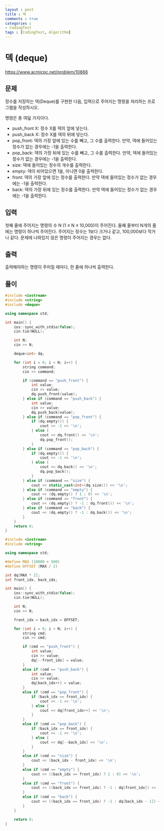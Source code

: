 ```yaml
---
layout : post
title : 덱
comments : true
categories : 
- CodingTest
tags : [CodingTest, Algorithm]
---
```


# 덱 (deque)
https://www.acmicpc.net/problem/10866

## 문제
정수를 저장하는 덱(Deque)를 구현한 다음, 입력으로 주어지는 명령을 처리하는 프로그램을 작성하시오.

명령은 총 여덟 가지이다.

- push_front X: 정수 X를 덱의 앞에 넣는다.
- push_back X: 정수 X를 덱의 뒤에 넣는다.
- pop_front: 덱의 가장 앞에 있는 수를 빼고, 그 수를 출력한다. 만약, 덱에 들어있는 정수가 없는 경우에는 -1을 출력한다.
- pop_back: 덱의 가장 뒤에 있는 수를 빼고, 그 수를 출력한다. 만약, 덱에 들어있는 정수가 없는 경우에는 -1을 출력한다.
- size: 덱에 들어있는 정수의 개수를 출력한다.
- empty: 덱이 비어있으면 1을, 아니면 0을 출력한다.
- front: 덱의 가장 앞에 있는 정수를 출력한다. 만약 덱에 들어있는 정수가 없는 경우에는 -1을 출력한다.
- back: 덱의 가장 뒤에 있는 정수를 출력한다. 만약 덱에 들어있는 정수가 없는 경우에는 -1을 출력한다.

## 입력
첫째 줄에 주어지는 명령의 수 N (1 ≤ N ≤ 10,000)이 주어진다. 둘째 줄부터 N개의 줄에는 명령이 하나씩 주어진다. 주어지는 정수는 1보다 크거나 같고, 100,000보다 작거나 같다. 문제에 나와있지 않은 명령이 주어지는 경우는 없다.

## 출력
출력해야하는 명령이 주어질 때마다, 한 줄에 하나씩 출력한다.


## 풀이

```cpp
#include <iostream>
#include <string>
#include <deque>

using namespace std;

int main() {
    ios::sync_with_stdio(false);
    cin.tie(NULL);

    int N;
    cin >> N;

    deque<int> dq;

    for (int i = 0; i < N; i++) {
        string command;
        cin >> command;

        if (command == "push_front") {
            int value;
            cin >> value;
            dq.push_front(value);
        } else if (command == "push_back") {
            int value;
            cin >> value;
            dq.push_back(value);
        } else if (command == "pop_front") {
            if (dq.empty()) {
                cout << -1 << '\n';
            } else {
                cout << dq.front() << '\n';
                dq.pop_front();
            }
        } else if (command == "pop_back") {
            if (dq.empty()) {
                cout << -1 << '\n';
            } else {
                cout << dq.back() << '\n';
                dq.pop_back();
            }
        } else if (command == "size") {
            cout << static_cast<int>(dq.size()) << '\n';
        } else if (command == "empty") {
            cout << (dq.empty() ? 1 : 0) << '\n';
        } else if (command == "front") {
            cout << (dq.empty() ? -1 : dq.front()) << '\n';
        } else if (command == "back") {
            cout << (dq.empty() ? -1 : dq.back()) << '\n';
        }
    }
    return 0;
}

```


```cpp
#include <iostream>
#include <string>

using namespace std;

#define MAX (10000 + 500)
#define OFFSET (MAX / 2)

int dq[MAX * 2];
int front_idx, back_idx;

int main() {
    ios::sync_with_stdio(false);
    cin.tie(NULL);

    int N;
    cin >> N;

    front_idx = back_idx = OFFSET;

    for (int i = 0; i < N; i++) {
        string cmd;
        cin >> cmd;

        if (cmd == "push_front") {
            int value;
            cin >> value;
            dq[--front_idx] = value;
        } 
		else if (cmd == "push_back") {
            int value;
            cin >> value;
            dq[back_idx++] = value;
        } 
		else if (cmd == "pop_front") {
            if (back_idx == front_idx) {
                cout << -1 << '\n';
            } else {
                cout << dq[front_idx++] << '\n';
            }
        } 
		else if (cmd == "pop_back") {
            if (back_idx == front_idx) {
                cout << -1 << '\n';
            } else {
                cout << dq[--back_idx] << '\n';
            }
        } 
		else if (cmd == "size") {
            cout << (back_idx - front_idx) << '\n';
        } 
		else if (cmd == "empty") {
            cout << ((back_idx == front_idx) ? 1 : 0) << '\n';
        } 
		else if (cmd == "front") {
            cout << ((back_idx == front_idx) ? -1 : dq[front_idx]) << '\n';
        } 
		else if (cmd == "back") {
            cout << ((back_idx == front_idx) ? -1 : dq[back_idx - 1]) << '\n';
        }
    }

    return 0;
}

```
